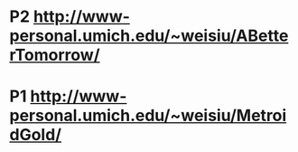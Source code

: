 # P2 http://www-personal.umich.edu/~weisiu/ABetterTomorrow/
# P1 http://www-personal.umich.edu/~weisiu/MetroidGold/
